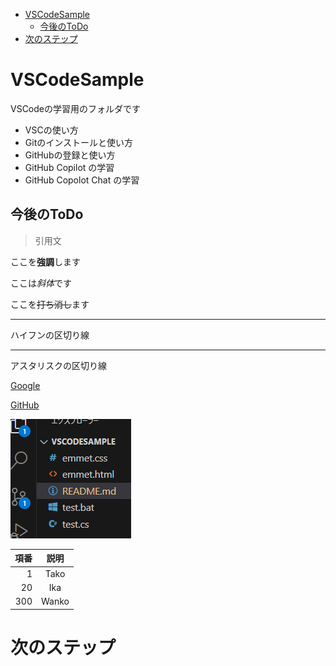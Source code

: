 - [VSCodeSample](#vscodesample)
  - [今後のToDo](#今後のtodo)
- [次のステップ](#次のステップ)


# VSCodeSample

VSCodeの学習用のフォルダです

- VSCの使い方
- Gitのインストールと使い方
- GitHubの登録と使い方
- GitHub Copilot の学習
- GitHub Copolot Chat の学習

## 今後のToDo
> 引用文

ここを**強調**します

ここは*斜体*です

ここを~~打ち消し~~ます

---

ハイフンの区切り線

***

アスタリスクの区切り線

[Google](https://google.com)

[GitHub](https://github.com/okazaki-t5/VSCodeSample)

![キャプチャ](sample.png)

| 項番 | 説明  |
| ---: | :---: |
|    1 | Tako  |
|   20 |  Ika  |
|  300 | Wanko |

# 次のステップ

